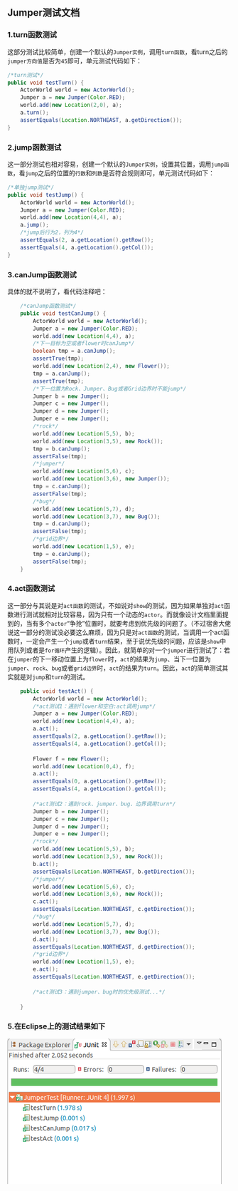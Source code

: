 ## Jumper测试文档
### 1.turn函数测试
这部分测试比较简单，创建一个默认的`Jumper实例`，调用`turn函数`，看turn之后的`jumper方向值`是否为`45`即可，单元测试代码如下：  
```java
/*turn测试*/
public void testTurn() {
    ActorWorld world = new ActorWorld();
    Jumper a = new Jumper(Color.RED);
    world.add(new Location(2,0), a);
    a.turn();
    assertEquals(Location.NORTHEAST, a.getDirection());
}
```
### 2.jump函数测试
这一部分测试也相对容易，创建一个默认的`Jumper实例`，设置其位置，调用`jump函数`，看`jump`之后的位置的`行数`和`列数`是否符合规则即可，单元测试代码如下：  
```java
/*单独jump测试*/
public void testJump() {
    ActorWorld world = new ActorWorld();
    Jumper a = new Jumper(Color.RED);
    world.add(new Location(4,4), a);
    a.jump();
    /*jump后行为2，列为4*/
    assertEquals(2, a.getLocation().getRow());
    assertEquals(4, a.getLocation().getCol());
}
```
### 3.canJump函数测试  
具体的就不说明了，看代码注释吧：  
```java
    /*canJump函数测试*/
    public void testCanJump() {
    	ActorWorld world = new ActorWorld();
    	Jumper a = new Jumper(Color.RED);
    	world.add(new Location(4,4), a);
    	/*下一目标为空或者flower时canJump*/
    	boolean tmp = a.canJump();
    	assertTrue(tmp);
    	world.add(new Location(2,4), new Flower());
    	tmp = a.canJump();
    	assertTrue(tmp);
    	/*下一位置为Rock、Jumper、Bug或者Grid边界时不能jump*/
    	Jumper b = new Jumper();
    	Jumper c = new Jumper();
    	Jumper d = new Jumper();
    	Jumper e = new Jumper();
    	/*rock*/
    	world.add(new Location(5,5), b);
    	world.add(new Location(3,5), new Rock());
    	tmp = b.canJump();
    	assertFalse(tmp);
    	/*jumper*/
    	world.add(new Location(5,6), c);
    	world.add(new Location(3,6), new Jumper());
    	tmp = c.canJump();
    	assertFalse(tmp);
    	/*bug*/
    	world.add(new Location(5,7), d);
    	world.add(new Location(3,7), new Bug());
    	tmp = d.canJump();
    	assertFalse(tmp);
    	/*grid边界*/
    	world.add(new Location(1,5), e);
    	tmp = e.canJump();
    	assertFalse(tmp);
    }
```

### 4.act函数测试  
这一部分与其说是对`act函数`的测试，不如说对`show`的测试，因为如果单独对`act`函数进行测试就相对比较容易，因为只有一个动态的`actor`。而就像设计文档里面提到的，当有多个`actor`“争抢”位置时，就要考虑到优先级的问题了。（不过宿舍大佬说这一部分的测试没必要这么麻烦，因为只是对`act函数`的测试，当调用一个act函数时，一定会产生一个`jump`或者`turn`结果，至于说优先级的问题，应该是`show`中用队列或者是`for循环`产生的逻辑）。因此，就简单的对一个`jumper`进行测试了：若在`jumper`的下一移动位置上为`flower`时，`act`的结果为`jump`、当下一位置为`jumper`、`rock`、`bug`或者`grid边界`时，`act`的结果为`turn`。因此，`act`的简单测试其实就是对`jump`和`turn`的测试。
```java
    public void testAct() {
        ActorWorld world = new ActorWorld();
        /*act测试1：遇到flower和空白:act调用jump*/
        Jumper a = new Jumper(Color.RED);
        world.add(new Location(4,4), a);
        a.act();
        assertEquals(2, a.getLocation().getRow());
        assertEquals(4, a.getLocation().getCol());
        
        Flower f = new Flower();
        world.add(new Location(0,4), f);
        a.act();
        assertEquals(0, a.getLocation().getRow());
        assertEquals(4, a.getLocation().getCol());
        
        /*act测试2：遇到rock、jumper、bug、边界调用turn*/
        Jumper b = new Jumper();
    	Jumper c = new Jumper();
    	Jumper d = new Jumper();
    	Jumper e = new Jumper();
    	/*rock*/
    	world.add(new Location(5,5), b);
    	world.add(new Location(3,5), new Rock());
    	b.act();
    	assertEquals(Location.NORTHEAST, b.getDirection());
    	/*jumper*/
    	world.add(new Location(5,6), c);
    	world.add(new Location(3,6), new Rock());
    	c.act();
    	assertEquals(Location.NORTHEAST, c.getDirection());
    	/*bug*/
    	world.add(new Location(5,7), d);
    	world.add(new Location(3,7), new Bug());
    	d.act();
    	assertEquals(Location.NORTHEAST, d.getDirection());
    	/*grid边界*/
    	world.add(new Location(1,5), e);
    	e.act();
    	assertEquals(Location.NORTHEAST, e.getDirection());
    	
    	/*act测试3：遇到jumper、bug时的优先级测试...*/
    	
    }
```  

### 5.在Eclipse上的测试结果如下
![](images/0.png)  